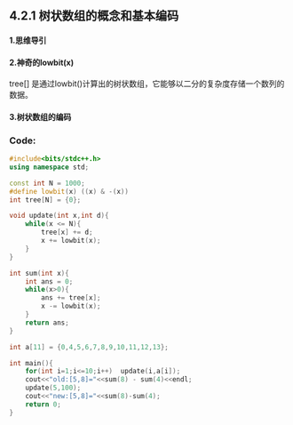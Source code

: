 ## 4.2.1 树状数组的概念和基本编码

#### 1.思维导引

#### 2.神奇的lowbit(x)
tree[] 是通过lowbit()计算出的树状数组，它能够以二分的复杂度存储一个数列的数据。
#### 3.树状数组的编码

### Code:

```cpp
#include<bits/stdc++.h>
using namespace std;

const int N = 1000;
#define lowbit(x) ((x) & -(x))
int tree[N] = {0};

void update(int x,int d){
	while(x <= N){
		tree[x] += d;
		x += lowbit(x); 
	}
} 

int sum(int x){
	int ans = 0;
	while(x>0){
		ans += tree[x];
		x -= lowbit(x);
	}
	return ans;
}

int a[11] = {0,4,5,6,7,8,9,10,11,12,13};

int main(){
	for(int i=1;i<=10;i++)	update(i,a[i]);
	cout<<"old:[5,8]="<<sum(8) - sum(4)<<endl;
	update(5,100);
	cout<<"new:[5,8]="<<sum(8)-sum(4);
	return 0;
}
```